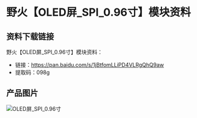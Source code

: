 [](index)

# 野火【OLED屏_SPI_0.96寸】模块资料
## 资料下载链接
野火【OLED屏_SPI_0.96寸】模块资料：
* 链接：https://pan.baidu.com/s/1jBtfomLLiPD4VLRgQhQ9aw 
* 提取码：098g 

## 产品图片
![OLED屏_SPI_0.96寸](https://raw.githubusercontent.com/wiki/Embdefire/products/images/模块产品/屏幕/OLED屏_SPI_0.96寸.jpg)
